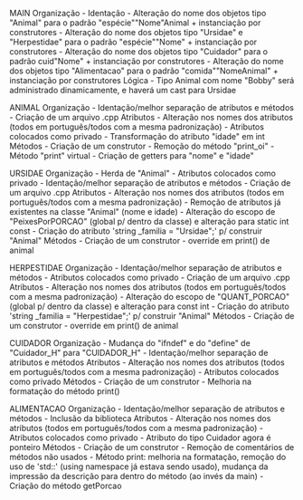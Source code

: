 MAIN
    Organização
        - Identação
        - Alteração do nome dos objetos tipo "Animal" para o padrão "espécie""Nome"Animal + instanciação por construtores
        - Alteração do nome dos objetos tipo "Ursidae" e "Herpestidae" para o padrão "espécie""Nome" + instanciação por construtores
        - Alteração do nome dos objetos tipo "Cuidador" para o padrão cuid"Nome" + instanciação por construtores
        - Alteração do nome dos objetos tipo "Alimentacao" para o padrão "comida""NomeAnimal" + instanciação por construtores
    Lógica
        - Tipo Animal com nome "Bobby" será administrado dinamicamente, e haverá um cast para Ursidae

ANIMAL
    Organização
        - Identação/melhor separação de atributos e métodos
        - Criação de um arquivo .cpp
    Atributos
        - Alteração nos nomes dos atributos (todos em português/todos com a mesma padronização)
        - Atributos colocados como privado
        - Transformação do atributo "idade" em int
    Métodos
        - Criação de um construtor
        - Remoção do método "print_oi"
        - Método "print" virtual
        - Criação de getters para "nome" e "idade"

URSIDAE
    Organização
        - Herda de "Animal"
        - Atributos colocados como privado
        - Identação/melhor separação de atributos e métodos
        - Criação de um arquivo .cpp
    Atributos
        - Alteração nos nomes dos atributos (todos em português/todos com a mesma padronização)
        - Remoção de atributos já existentes na classe "Animal" (nome e idade)
        - Alteração do escopo de "PeixesPorPORCAO" (global p/ dentro da classe) e alteração para static int const
        - Criação do atributo 'string _familia = "Ursidae";' p/ construir "Animal"
    Métodos
        - Criação de um construtor
        - override em print() de animal

HERPESTIDAE
    Organização
        - Identação/melhor separação de atributos e métodos
        - Atributos colocados como privado
        - Criação de um arquivo .cpp
    Atributos
        - Alteração nos nomes dos atributos (todos em português/todos com a mesma padronização)
        - Alteração do escopo de "QUANT_PORCAO" (global p/ dentro da classe) e alteração para const int
        - Criação do atributo 'string _familia = "Herpestidae";' p/ construir "Animal"
    Métodos
        - Criação de um construtor
        - override em print() de animal

CUIDADOR
    Organização
        - Mudança do "ifndef" e do "define" de "Cuidador_H" para "CUIDADOR_H"
        - Identação/melhor separação de atributos e métodos
    Atributos
        - Alteração nos nomes dos atributos (todos em português/todos com a mesma padronização)
        - Atributos colocados como privado
    Métodos
        - Criação de um construtor
        - Melhoria na formatação do método print()

ALIMENTACAO
    Organização
        - Identação/melhor separação de atributos e métodos
        - Inclusão da biblioteca <iostream>
    Atributos
        - Alteração nos nomes dos atributos (todos em português/todos com a mesma padronização)
        - Atributos colocados como privado
        - Atributo do tipo Cuidador agora é ponteiro
    Métodos
        - Criação de um construtor
        - Remoção de comentários de métodos não usados
        - Método print: melhoria na formatação, remoção do uso de 'std::' (using namespace já estava sendo usado), mudança da impressão
            da descrição para dentro do método (ao invés da main)
        - Criação do método getPorcao